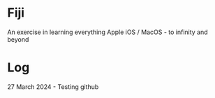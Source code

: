 # Fiji
An exercise in learning everything Apple iOS / MacOS - to infinity and beyond

# Log
27 March 2024 - Testing github
